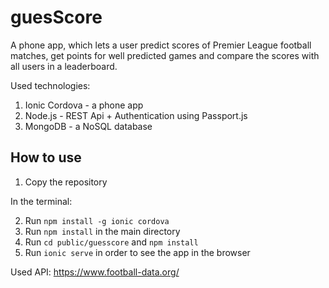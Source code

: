 # guesScore
A phone app, which lets a user predict scores of Premier League football matches, get points for well predicted games and compare the scores with all users in a leaderboard.

Used technologies:
1. Ionic Cordova - a phone app
2. Node.js - REST Api + Authentication using Passport.js
3. MongoDB - a NoSQL database

## How to use
1. Copy the repository

In the terminal:

2. Run `npm install -g ionic cordova`
3. Run `npm install` in the main directory
4. Run `cd public/guesscore` and `npm install`
5. Run `ionic serve` in order to see the app in the browser

Used API: https://www.football-data.org/
